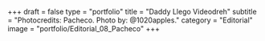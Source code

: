 +++
draft = false
type = "portfolio"
title = "Daddy Llego Videodreh"
subtitle = "Photocredits: Pacheco. Photo by: @1020apples."
category = "Editorial"
image = "portfolio/Editorial_08_Pacheco"
+++